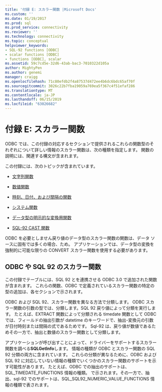 ```yaml
---
title: '付録 E: スカラー関数 |Microsoft Docs'
ms.custom: ''
ms.date: 01/19/2017
ms.prod: sql
ms.prod_service: connectivity
ms.reviewer: ''
ms.technology: connectivity
ms.topic: conceptual
helpviewer_keywords:
- SQL-92 functions [ODBC]
- scalar functions [ODBC]
- functions [ODBC], scalar
ms.assetid: 59c7cd5e-32d6-43ab-bac3-7010322d105a
author: MightyPen
ms.author: genemi
manager: craigg
ms.openlocfilehash: 71c80efdb2f4a87537d472ee4b6dc6bdc65af70f
ms.sourcegitcommit: 3026c22b7fba19059a769ea5f367c4f51efaf286
ms.translationtype: MT
ms.contentlocale: ja-JP
ms.lasthandoff: 06/15/2019
ms.locfileid: "63026682"
---
```

# <a name="appendix-e-scalar-functions"></a>付録 E: スカラー関数
ODBC では、この付録の対応するセクションで提供されるこれらの関数型のそれぞれについて詳しい情報のスカラー関数は、次の種類を指定します。 関数の説明には、関連する構文が含まれます。  
  
 この付録には、次のトピックが含まれています。  
  
-   [文字列関数](../../../odbc/reference/appendixes/string-functions.md)  
  
-   [数値関数](../../../odbc/reference/appendixes/numeric-functions.md)  
  
-   [時刻、日付、および間隔の関数](../../../odbc/reference/appendixes/time-date-and-interval-functions.md)  
  
-   [システム関数](../../../odbc/reference/appendixes/system-functions.md)  
  
-   [データ型の明示的な変換用関数](../../../odbc/reference/appendixes/explicit-data-type-conversion-function.md)  
  
-   [SQL-92 CAST 関数](../../../odbc/reference/appendixes/sql-92-cast-function.md)  
  
 ODBC を必要としません戻り値のデータ型のスカラー関数の関数は、データ ソースに固有では多くの場合、ため。 アプリケーションでは、データ型の変換を強制的に可能な限りの CONVERT スカラー関数を使用する必要があります。  
  
## <a name="odbc-and-sql-92-scalar-functions"></a>ODBC や SQL 92 のスカラー関数  
 この付録でテーブルには、SQL 92 とを連携させる ODBC 3.0 で追加された関数が含まれます。 これらの関数、ODBC で定義されているスカラー関数の特定の型の追加は、各セクションで示されます。  
  
 ODBC および SQL 92、スカラー関数を異なる方法で分類します。 ODBC スカラー関数の引数の型では、分類します。SQL 92 戻り値によって分類を実行します。 たとえば、EXTRACT 関数によって分類される timedate 関数として ODBC では、フィールドの抽出引数が datetime のキーワードで、抽出-変換元の引数が日付時刻または間隔の式であるためです。 Sql-92 は、戻り値が数値であるためその一方で、抽出と数値のスカラー関数として分類します。  
  
 アプリケーションが呼び出すことによって、ドライバーをサポートするスカラー関数を調べる**SQLGetInfo**します。 情報の種類が ODBC とスカラー関数の SQL 92 分類の両方に含まれています。 これらの分類が異なるために、ODBC および SQL 92 に対応していない情報の種類でいくつかのスカラー関数のサポートを示す可能性があります。 たとえば、ODBC での抽出のサポートは、SQL_TIMEDATE_FUNCTIONS 情報の種類。 で示されます。その一方で、抽出、sql-92 でのサポートは、SQL_SQL92_NUMERIC_VALUE_FUNCTIONS 情報の種類で表されます。
